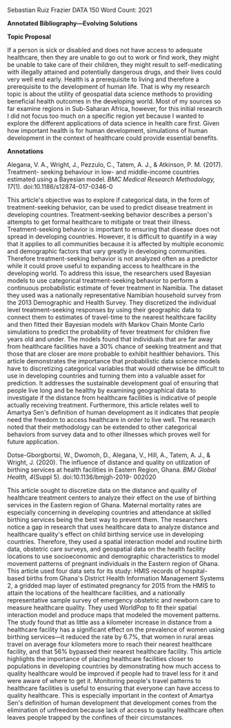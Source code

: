 Sebastian Ruiz
Frazier
DATA 150
Word Count: 2021

**Annotated Bibliography—Evolving Solutions**

**Topic Proposal**

If a person is sick or disabled and does not have access to adequate healthcare, then they are unable to go out to work or find work, they might be unable to take care of their children, they might result to self-medicating with illegally attained and potentially dangerous drugs, and their lives could very well end early. Health is a prerequisite to living and therefore a prerequisite to the development of human life. That is why my research topic is about the utility of geospatial data science methods to providing beneficial health outcomes in the developing world. Most of my sources so far examine regions in Sub-Saharan Africa, however, for this initial research I did not focus too much on a specific region yet because I wanted to explore the different applications of data science in health care first. Given how important health is for human development, simulations of human development in the context of healthcare could provide essential benefits.

**Annotations**

Alegana, V. A., Wright, J., Pezzulo, C., Tatem, A. J., &amp; Atkinson, P. M. (2017). Treatment- seeking behaviour in low- and middle-income countries estimated using a Bayesian model. _BMC Medical Research Methodology,_ _17_(1). doi:10.1186/s12874-017-0346-0

This article&#39;s objective was to explore if categorical data, in the form of treatment-seeking behavior, can be used to predict disease treatment in developing countries. Treatment-seeking behavior describes a person&#39;s attempts to get formal healthcare to mitigate or treat their illness. Treatment-seeking behavior is important to ensuring that disease does not spread in developing countries. However, it is difficult to quantify in a way that it applies to all communities because it is affected by multiple economic and demographic factors that vary greatly in developing communities. Therefore treatment-seeking behavior is not analyzed often as a predictor while it could prove useful to expanding access to healthcare in the developing world. To address this issue, the researchers used Bayesian models to use categorical treatment-seeking behavior to perform a continuous probabilistic estimate of fever treatment in Namibia. The dataset they used was a nationally representative Namibian household survey from the 2013 Demographic and Health Survey. They discretized the individual level treatment-seeking responses by using their geographic data to connect them to estimates of travel-time to the nearest healthcare facility and then fitted their Bayesian models with Markov Chain Monte Carlo simulations to predict the probability of fever treatment for children five years old and under. The models found that individuals that are far away from healthcare facilities have a 30% chance of seeking treatment and that those that are closer are more probable to exhibit healthier behaviors. This article demonstrates the importance that probabilistic data science models have to discretizing categorical variables that would otherwise be difficult to use in developing countries and turning them into a valuable asset for prediction. It addresses the sustainable development goal of ensuring that people live long and be healthy by examining geographical data to investigate if the distance from healthcare facilities is indicative of people actually receiving treatment. Furthermore, this article relates well to Amartya Sen&#39;s definition of human development as it indicates that people need the freedom to access healthcare in order to live well. The research noted that their methodology can be extended to other categorical behaviors from survey data and to other illnesses which proves well for future application.

Dotse-Gborgbortsi, W., Dwomoh, D., Alegana, V., Hill, A., Tatem, A. J., &amp; Wright, J. (2020). The influence of distance and quality on utilization of birthing services at health facilities in Eastern Region, Ghana. _BMJ Global Health,_ _4_(Suppl 5). doi:10.1136/bmjgh-2019- 002020

This article sought to discretize data on the distance and quality of healthcare treatment centers to analyze their effect on the use of birthing services in the Eastern region of Ghana. Maternal mortality rates are especially concerning in developing countries and attendance at skilled birthing services being the best way to prevent them. The researchers notice a gap in research that uses healthcare data to analyze distance and healthcare quality&#39;s effect on child birthing service use in developing countries. Therefore, they used a spatial interaction model and routine birth data, obstetric care surveys, and geospatial data on the health facility locations to use socioeconomic and demographic characteristics to model movement patterns of pregnant individuals in the Eastern region of Ghana. This article used four data sets for its study: HMIS records of hospital-based births from Ghana&#39;s District Health Information Management Systems 2, a gridded map layer of estimated pregnancy for 2015 from the HMIS to attain the locations of the healthcare facilities, and a nationally representative sample survey of emergency obstetric and newborn care to measure healthcare quality. They used WorldPop to fit their spatial interaction model and produce maps that modeled the movement patterns. The study found that as little ass a kilometer increase in distance from a healthcare facility has a significant effect on the prevalence of women using birthing services—it reduced the rate by 6.7%, that women in rural areas travel on average four kilometers more to reach their nearest healthcare facility, and that 56% bypassed their nearest healthcare facility. This article highlights the importance of placing healthcare facilities closer to populations in developing countries by demonstrating how much access to quality healthcare would be improved if people had to travel less for it and were aware of where to get it. Monitoring people&#39;s travel patterns to healthcare facilities is useful to ensuring that everyone can have access to quality healthcare. This is especially important in the context of Amartya Sen&#39;s definition of human development that development comes from the elimination of unfreedom because lack of access to quality healthcare often leaves people trapped by the confines of their circumstances.

